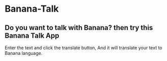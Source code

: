 # Banana-Talk

## Do you want to talk with Banana? then try this Banana Talk App

Enter the text and click the translate button, And it will translate your text to Banana language.
